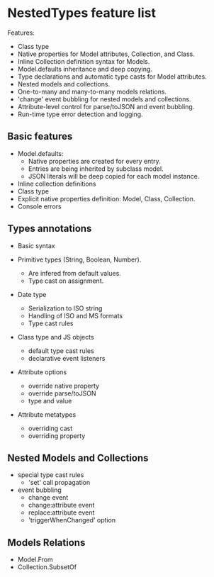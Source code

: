 NestedTypes feature list
========================
Features:

- Class type
- Native properties for Model attributes, Collection, and Class.
- Inline Collection definition syntax for Models.
- Model.defaults inheritance and deep copying.
- Type declarations and automatic type casts for Model attributes.
- Nested models and collections.
- One-to-many and many-to-many models relations.
- 'change' event bubbling for nested models and collections.
- Attribute-level control for parse/toJSON and event bubbling.
- Run-time type error detection and logging.

Basic features
--------------

- Model.defaults:
    - Native properties are created for every entry.
    - Entries are being inherited by subclass model.
    - JSON literals will be deep copied for each model instance.
- Inline collection definitions
- Class type
- Explicit native properties definition: Model, Class, Collection.
- Console errors

Types annotations
--------------------------
- Basic syntax
- Primitive types (String, Boolean, Number).
    - Are infered from default values.
    - Type cast on assignment.
- Date type
    - Serialization to ISO string
    - Handling of ISO and MS formats
    - Type cast rules

- Class type and JS objects
    - default type cast rules
    - declarative event listeners

- Attribute options
    - override native property
    - override parse/toJSON
    - type and value

- Attribute metatypes
    - overriding cast
    - overriding property

Nested Models and Collections
-----------------------------
- special type cast rules
    - 'set' call propagation
- event bubbling
    - change event
    - change:attribute event
    - replace:attribute event
    - 'triggerWhenChanged' option

Models Relations
----------------
- Model.From
- Collection.SubsetOf
